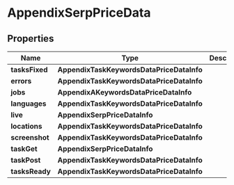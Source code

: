 # AppendixSerpPriceData


## Properties

| Name | Type | Description | Notes |
|------------ | ------------- | ------------- | -------------|
**tasksFixed** | **AppendixTaskKeywordsDataPriceDataInfo** |  |[optional]|
**errors** | **AppendixTaskKeywordsDataPriceDataInfo** |  |[optional]|
**jobs** | **AppendixAKeywordsDataPriceDataInfo** |  |[optional]|
**languages** | **AppendixTaskKeywordsDataPriceDataInfo** |  |[optional]|
**live** | **AppendixSerpPriceDataInfo** |  |[optional]|
**locations** | **AppendixTaskKeywordsDataPriceDataInfo** |  |[optional]|
**screenshot** | **AppendixTaskKeywordsDataPriceDataInfo** |  |[optional]|
**taskGet** | **AppendixSerpPriceDataInfo** |  |[optional]|
**taskPost** | **AppendixTaskKeywordsDataPriceDataInfo** |  |[optional]|
**tasksReady** | **AppendixTaskKeywordsDataPriceDataInfo** |  |[optional]|